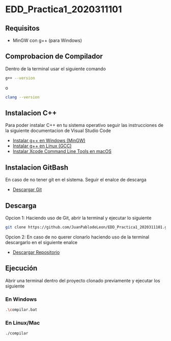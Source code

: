 # EDD_Practica1_2020311101

## Requisitos

- MinGW con g++ (para Windows)
## Comprobacion de Compilador

Dentro de la terminal usar el siguiente comando
```bash
g++ --version
```
o
```bash
clang --version
```
## Instalacion C++

Para poder instalar C++ en tu sistema operativo seguir las instrucciones de la siguiente documentacion de Visual Studio Code

- [Instalar g++ en Windows (MinGW)](https://code.visualstudio.com/docs/cpp/config-mingw)  
- [Instalar g++ en Linux (GCC)](https://code.visualstudio.com/docs/cpp/config-linux?originUrl=%2Fdocs%2Fcpp%2Fconfig-clang-mac)  
- [Instalar Xcode Command Line Tools en macOS](https://code.visualstudio.com/docs/cpp/config-clang-mac?originUrl=%2Fdocs%2Fcpp%2Fconfig-mingw)  

## Instalacion GitBash 

En caso de no tener git en el sistema. Seguir el enalce de descarga
- [Descargar Git](https://git-scm.com/downloads)

## Descarga

 Opcion 1: Haciendo uso de Git, abrir la terminal y ejecutar lo siguiente
 ```bash
git clone https://github.com/JuanPablodeLeon/EDD_Practica1_2020311101.git
```

Opcion 2: En caso de no querer clonarlo haciendo uso de la terminal descargarlo en el siguiente enalce
- [Descargar Repositorio](https://github.com/JuanPablodeLeon/EDD_Practica1_2020311101.git)


## Ejecución

Abrir una terminal dentro del proyecto clonado previamente y ejecutar los siguiente

### En Windows
```bash
.\compilar.bat
```

### En Linux/Mac
```bash
./compilar
```
